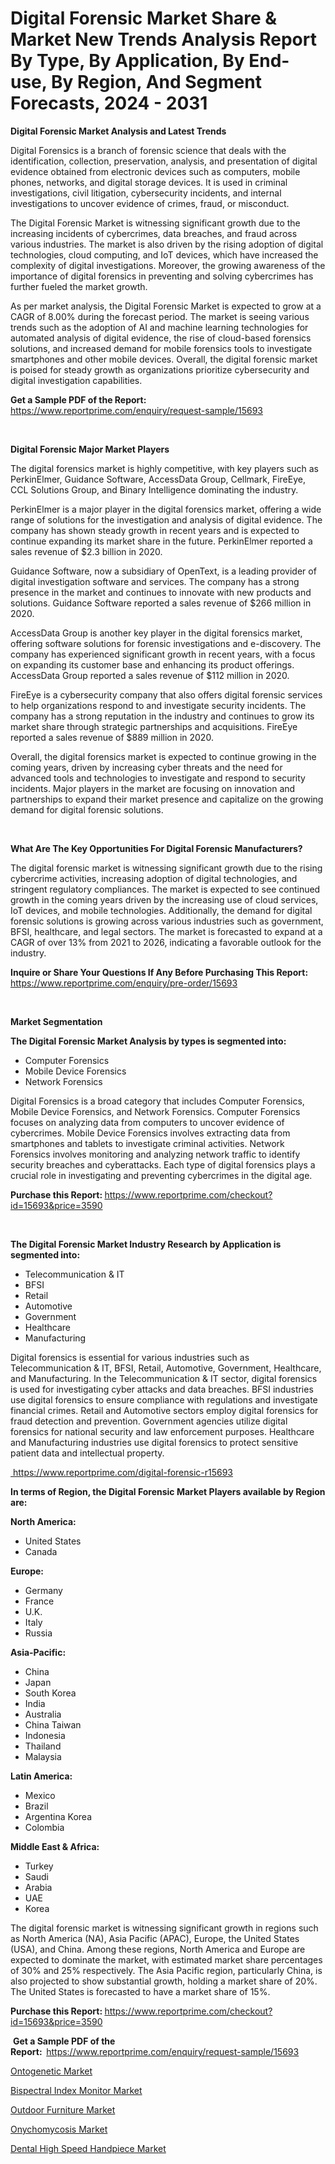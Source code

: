 <p><h1>Digital Forensic Market Share & Market New Trends Analysis Report By Type, By Application, By End-use, By Region, And Segment Forecasts, 2024 - 2031</h1></p><p><strong>Digital Forensic Market Analysis and Latest Trends</strong></p>
<p><p>Digital Forensics is a branch of forensic science that deals with the identification, collection, preservation, analysis, and presentation of digital evidence obtained from electronic devices such as computers, mobile phones, networks, and digital storage devices. It is used in criminal investigations, civil litigation, cybersecurity incidents, and internal investigations to uncover evidence of crimes, fraud, or misconduct.</p><p>The Digital Forensic Market is witnessing significant growth due to the increasing incidents of cybercrimes, data breaches, and fraud across various industries. The market is also driven by the rising adoption of digital technologies, cloud computing, and IoT devices, which have increased the complexity of digital investigations. Moreover, the growing awareness of the importance of digital forensics in preventing and solving cybercrimes has further fueled the market growth.</p><p>As per market analysis, the Digital Forensic Market is expected to grow at a CAGR of 8.00% during the forecast period. The market is seeing various trends such as the adoption of AI and machine learning technologies for automated analysis of digital evidence, the rise of cloud-based forensics solutions, and increased demand for mobile forensics tools to investigate smartphones and other mobile devices. Overall, the digital forensic market is poised for steady growth as organizations prioritize cybersecurity and digital investigation capabilities.</p></p>
<p><strong>Get a Sample PDF of the Report:&nbsp;</strong> <a href="https://www.reportprime.com/enquiry/request-sample/15693">https://www.reportprime.com/enquiry/request-sample/15693</a></p>
<p>&nbsp;</p>
<p><strong>Digital Forensic Major Market Players</strong></p>
<p><p>The digital forensics market is highly competitive, with key players such as PerkinElmer, Guidance Software, AccessData Group, Cellmark, FireEye, CCL Solutions Group, and Binary Intelligence dominating the industry. </p><p>PerkinElmer is a major player in the digital forensics market, offering a wide range of solutions for the investigation and analysis of digital evidence. The company has shown steady growth in recent years and is expected to continue expanding its market share in the future. PerkinElmer reported a sales revenue of $2.3 billion in 2020.</p><p>Guidance Software, now a subsidiary of OpenText, is a leading provider of digital investigation software and services. The company has a strong presence in the market and continues to innovate with new products and solutions. Guidance Software reported a sales revenue of $266 million in 2020.</p><p>AccessData Group is another key player in the digital forensics market, offering software solutions for forensic investigations and e-discovery. The company has experienced significant growth in recent years, with a focus on expanding its customer base and enhancing its product offerings. AccessData Group reported a sales revenue of $112 million in 2020.</p><p>FireEye is a cybersecurity company that also offers digital forensic services to help organizations respond to and investigate security incidents. The company has a strong reputation in the industry and continues to grow its market share through strategic partnerships and acquisitions. FireEye reported a sales revenue of $889 million in 2020.</p><p>Overall, the digital forensics market is expected to continue growing in the coming years, driven by increasing cyber threats and the need for advanced tools and technologies to investigate and respond to security incidents. Major players in the market are focusing on innovation and partnerships to expand their market presence and capitalize on the growing demand for digital forensic solutions.</p></p>
<p>&nbsp;</p>
<p><strong>What Are The Key Opportunities For Digital Forensic Manufacturers?</strong></p>
<p><p>The digital forensic market is witnessing significant growth due to the rising cybercrime activities, increasing adoption of digital technologies, and stringent regulatory compliances. The market is expected to see continued growth in the coming years driven by the increasing use of cloud services, IoT devices, and mobile technologies. Additionally, the demand for digital forensic solutions is growing across various industries such as government, BFSI, healthcare, and legal sectors. The market is forecasted to expand at a CAGR of over 13% from 2021 to 2026, indicating a favorable outlook for the industry.</p></p>
<p><strong>Inquire or Share Your Questions If Any Before Purchasing This Report:</strong> <a href="https://www.reportprime.com/enquiry/pre-order/15693">https://www.reportprime.com/enquiry/pre-order/15693</a></p>
<p>&nbsp;</p>
<p><strong>Market Segmentation</strong></p>
<p><strong>The Digital Forensic Market Analysis by types is segmented into:</strong></p>
<p><ul><li>Computer Forensics</li><li>Mobile Device Forensics</li><li>Network Forensics</li></ul></p>
<p><p>Digital Forensics is a broad category that includes Computer Forensics, Mobile Device Forensics, and Network Forensics. Computer Forensics focuses on analyzing data from computers to uncover evidence of cybercrimes. Mobile Device Forensics involves extracting data from smartphones and tablets to investigate criminal activities. Network Forensics involves monitoring and analyzing network traffic to identify security breaches and cyberattacks. Each type of digital forensics plays a crucial role in investigating and preventing cybercrimes in the digital age.</p></p>
<p><strong>Purchase this Report:&nbsp;</strong><a href="https://www.reportprime.com/checkout?id=15693&price=3590">https://www.reportprime.com/checkout?id=15693&price=3590</a></p>
<p>&nbsp;</p>
<p><strong>The Digital Forensic Market Industry Research by Application is segmented into:</strong></p>
<p><ul><li>Telecommunication & IT</li><li>BFSI</li><li>Retail</li><li>Automotive</li><li>Government</li><li>Healthcare</li><li>Manufacturing</li></ul></p>
<p><p>Digital forensics is essential for various industries such as Telecommunication & IT, BFSI, Retail, Automotive, Government, Healthcare, and Manufacturing. In the Telecommunication & IT sector, digital forensics is used for investigating cyber attacks and data breaches. BFSI industries use digital forensics to ensure compliance with regulations and investigate financial crimes. Retail and Automotive sectors employ digital forensics for fraud detection and prevention. Government agencies utilize digital forensics for national security and law enforcement purposes. Healthcare and Manufacturing industries use digital forensics to protect sensitive patient data and intellectual property.</p></p>
<p><a href="https://www.reportprime.com/digital-forensic-r15693">&nbsp;https://www.reportprime.com/digital-forensic-r15693</a></p>
<p><strong>In terms of Region, the Digital Forensic Market Players available by Region are:</strong></p>
<p>
    <p> <strong> North America: </strong>
        <ul>
            <li>United States</li>
            <li>Canada</li>
        </ul>
        </p> 
    <p> <strong> Europe: </strong>
        <ul>
            <li>Germany</li>
            <li>France</li>
            <li>U.K.</li>
            <li>Italy</li>
            <li>Russia</li>
        </ul>
        </p> 
    <p> <strong> Asia-Pacific: </strong>
        <ul>
            <li>China</li>
            <li>Japan</li>
            <li>South Korea</li>
            <li>India</li>
            <li>Australia</li>
            <li>China Taiwan</li>
            <li>Indonesia</li>
            <li>Thailand</li>
            <li>Malaysia</li>
        </ul>
        </p> 
    <p> <strong> Latin America: </strong>
        <ul>
            <li>Mexico</li>
            <li>Brazil</li>
            <li>Argentina Korea</li>
            <li>Colombia</li>
        </ul>
        </p> 
    <p> <strong> Middle East & Africa: </strong>
        <ul>
            <li>Turkey</li>
            <li>Saudi</li>
            <li>Arabia</li>
            <li>UAE</li>
            <li>Korea</li>
        </ul>
    </p>
    </p>
<p><p>The digital forensic market is witnessing significant growth in regions such as North America (NA), Asia Pacific (APAC), Europe, the United States (USA), and China. Among these regions, North America and Europe are expected to dominate the market, with estimated market share percentages of 30% and 25% respectively. The Asia Pacific region, particularly China, is also projected to show substantial growth, holding a market share of 20%. The United States is forecasted to have a market share of 15%.</p></p>
<p><strong>Purchase this Report: </strong><a href="https://www.reportprime.com/checkout?id=15693&price=3590">https://www.reportprime.com/checkout?id=15693&price=3590</a></p>
<p>&nbsp;<strong>Get a Sample PDF of the Report:&nbsp;&nbsp;</strong><a href="https://www.reportprime.com/enquiry/request-sample/15693">https://www.reportprime.com/enquiry/request-sample/15693</a></p>
<p><strong></strong></p>
<p><p><a href="https://github.com/mauripalmi/Market-Research-Report-List-5/blob/main/ontogenetic-market.md">Ontogenetic Market</a></p><p><a href="https://medium.com/@amandawbrown02/exploring-bispectral-index-monitor-market-dynamics-global-trends-and-future-growth-prospects-2024-89b697da5de0">Bispectral Index Monitor Market</a></p><p><a href="https://github.com/gulaimolin/Market-Research-Report-List-6/blob/main/outdoor-furniture-market.md">Outdoor Furniture Market</a></p><p><a href="https://github.com/nicoletavirag/Market-Research-Report-List-5/blob/main/onychomycosis-market.md">Onychomycosis Market</a></p><p><a href="https://medium.com/@samirmayert184/dental-high-speed-handpiece-market-forecast-global-market-trends-and-analysis-from-2024-to-2031-92e6504c3b3f">Dental High Speed Handpiece Market</a></p></p>